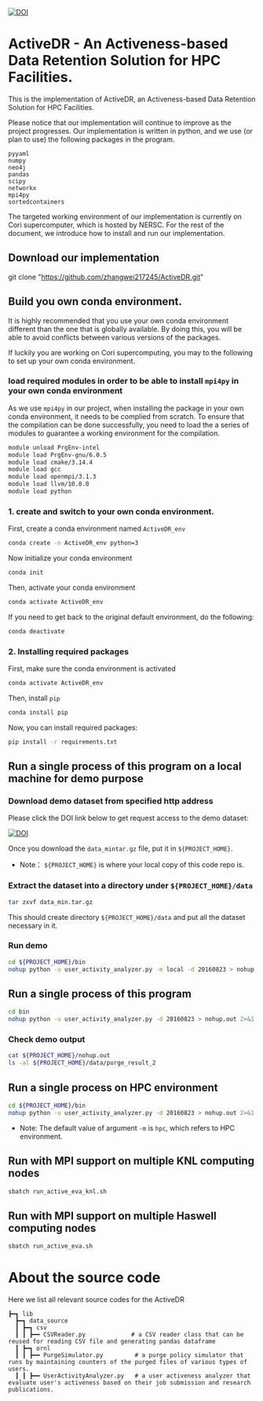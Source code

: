[![DOI](https://zenodo.org/badge/DOI/10.5281/zenodo.4663526.svg)](https://doi.org/10.5281/zenodo.4663526)

# ActiveDR - An Activeness-based Data Retention Solution for HPC Facilities.

This is the implementation of ActiveDR, an Activeness-based Data Retention Solution for HPC Facilities.

Please notice that our implementation will continue to improve as the project progresses.
Our implementation is written in python, and we use (or plan to use) the following packages in the program.

```
pyyaml
numpy
neo4j
pandas
scipy
networkx
mpi4py
sortedcontainers
```

The targeted working environment of our implementation is currently on Cori supercomputer, which is hosted by NERSC. 
For the rest of the document, we introduce how to install and run our implementation.

## Download our implementation

git clone "https://github.com/zhangwei217245/ActiveDR.git" 

## Build you own conda environment.


It is highly recommended that you use your own conda environment different than the one that is globally available.
By doing this, you will be able to avoid conflicts between various versions of the packages. 

If luckily you are working on Cori supercomputing, you may to the following to set up your own conda environment.

### load required modules in order to be able to install `mpi4py` in your own conda environment

As we use `mpi4py` in our project, when installing the package in your own conda environment, it needs to be complied from scratch.
To ensure that the compilation can be done successfully, you need to load the a series of modules to guarantee a working environment for the compilation.

```bash
module unload PrgEnv-intel
module load PrgEnv-gnu/6.0.5
module load cmake/3.14.4
module load gcc
module load openmpi/3.1.3
module load llvm/10.0.0
module load python
```

### 1. create and switch to your own conda environment.

First, create a conda environment named `ActiveDR_env`

```bash
conda create -n ActiveDR_env python=3 
```

Now initialize your conda environment

```bash
conda init
```

Then, activate your conda environment

```bash
conda activate ActiveDR_env
```

If you need to get back to the original default environment, do the following:

```bash
conda deactivate
```

### 2. Installing required packages

First, make sure the conda environment is activated

```bash
conda activate ActiveDR_env
```

Then, install `pip`

```bash
conda install pip
```

Now, you can install required packages:

```bash
pip install -r requirements.txt
```

## Run a single process of this program on a local machine for demo purpose

### Download demo dataset from specified http address

Please click the DOI link below to get request access to the demo dataset:

[![DOI](https://zenodo.org/badge/DOI/10.5281/zenodo.5152773.svg)](https://doi.org/10.5281/zenodo.5152773)

Once you download the `data_mintar.gz` file, put it in `${PROJECT_HOME}`. 
* Note： `${PROJECT_HOME}` is where your local copy of this code repo is.

### Extract the dataset into a directory under `${PROJECT_HOME}/data`


```bash
tar zxvf data_min.tar.gz
```

This should create directory `${PROJECT_HOME}/data` and put all the dataset necessary in it.
### Run demo

```bash
cd ${PROJECT_HOME}/bin
nohup python -u user_activity_analyzer.py -m local -d 20160823 > nohup.out 2>&1 &
```

## Run a single process of this program

```bash
cd bin
nohup python -u user_activity_analyzer.py -d 20160823 > nohup.out 2>&1 &
```

### Check demo output
```bash
cat ${PROJECT_HOME}/nohup.out
ls -al ${PROJECT_HOME}/data/purge_result_2
```

## Run a single process on HPC environment


```bash
cd ${PROJECT_HOME}/bin
nohup python -u user_activity_analyzer.py -d 20160823 > nohup.out 2>&1 &
```

* Note: The default value of argument `-m` is `hpc`, which refers to HPC environment. 

## Run with MPI support on multiple KNL computing nodes

```bash
sbatch run_active_eva_knl.sh
```

## Run with MPI support on multiple Haswell computing nodes

```bash
sbatch run_active_eva.sh
```

# About the source code

Here we list all relevant source codes for the ActiveDR

```
┣━┓ lib
  ┣━┓ data_source
  ┃ ┣━┓ csv
  ┃ ┃ ┣━━ CSVReader.py             # a CSV reader class that can be reused for reading CSV file and generating pandas dataframe
  ┃ ┣━┓ ornl
  ┃ ┃ ┣━━ PurgeSimulator.py         # a purge policy simulator that runs by maintaining counters of the purged files of various types of users.
  ┃ ┃ ┣━━ UserActivityAnalyzer.py   # a user activeness analyzer that evaluate user's activeness based on their job submission and research publications.
```
